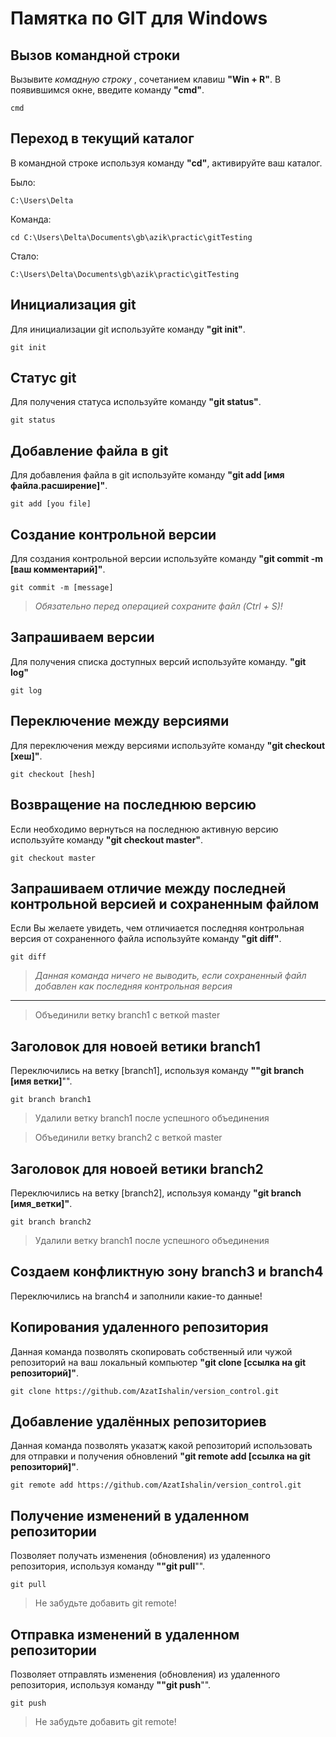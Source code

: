 # Памятка по GIT для Windows

## Вызов командной строки
Вызывите *комадную строку* , сочетанием клавиш **"Win + R"**. В появившимся окне, введите команду **"сmd"**.
```
cmd
```
## Переход в текущий каталог
В командной строке используя команду **"cd"**, активируйте ваш каталог.

Было:
```
C:\Users\Delta
```
Команда:
```
cd C:\Users\Delta\Documents\gb\azik\practic\gitTesting
```
Стало:
```
C:\Users\Delta\Documents\gb\azik\practic\gitTesting
```
## Инициализация git
Для инициализации git используйте команду **"git init"**.
```
git init
```
## Статус git
Для получения статуса используйте команду **"git status"**.
```
git status
```
## Добавление файла в git
Для добавления файла в git используйте команду **"git add [имя файла.расширение]"**.
```
git add [you file]
```
## Создание контрольной версии
Для создания контрольной версии используйте команду **"git commit -m [ваш комментарий]"**.
```
git commit -m [message]
```
>*Обязательно перед операцией сохраните файл (Ctrl + S)!*
## Запрашиваем версии
Для получения списка доступных версий используйте команду. **"git log"**
```
git log
```
## Переключение между версиями
Для переключения между версиями используйте команду **"git checkout [хеш]"**.
```
git checkout [hesh]
```
## Возвращение на последнюю версию
Если необходимо вернуться на последнюю активную версию используйте команду **"git checkout master"**.
```
git checkout master
```
## Запрашиваем отличие между последней контрольной версией и сохраненным файлом
Если Вы желаете увидеть, чем отличиается последняя контрольная версия от сохраненного файла используйте команду **"git diff"**.
```
git diff
```
>*Данная команда ничего не выводить, если сохраненный файл добавлен как последняя контрольная версия*

---
>Объединили ветку branch1 с веткой master
## Заголовок для новоей ветики branch1
Переключились на ветку [branch1], используя команду **""git branch [имя ветки]**"".
```
git branch branch1
```
>Удалили ветку branch1 после успешного объединения

>Объединили ветку branch2 с веткой master
## Заголовок для новоей ветики branch2
Переключились на ветку [branch2], используя команду **"git branch [имя_ветки]"**.
```
git branch branch2
```
>Удалили ветку branch1 после успешного объединения
## Создаем конфликтную зону branch3 и branch4
Переключились на branch4 и заполнили какие-то данные!
## Копирования удаленного репозитория
Данная команда позволять скопировать собственный или чужой репозиторий на ваш локальный компьютер **"git clone [ссылка на git репозиторий]"**.
```
git clone https://github.com/AzatIshalin/version_control.git
```
## Добавление удалённых репозиториев
Данная команда позволять указатҗ какой репозиторий использовать для отправки и получения обновлений **"git remote add [ссылка на git репозиторий]"**.
```
git remote add https://github.com/AzatIshalin/version_control.git
```
## Получение изменений в удаленном репозитории
Позволяет получать изменения (обновления) из удаленного репозитория, используя команду **""git pull**"".
```
git pull
```
>Не забудьте добавить git remote!
## Отправка изменений в удаленном репозитории
Позволяет отправлять изменения (обновления) из удаленного репозитория, используя команду **""git push**"".
```
git push
```
>Не забудьте добавить git remote!